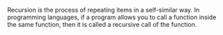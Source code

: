 Recursion is the process of repeating items in a self-similar way. In programming languages, if a program allows you to call a function inside the same function, then it is called a recursive call of the function.
